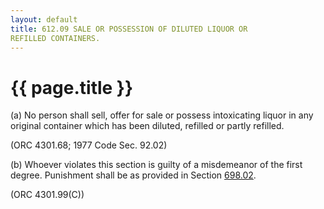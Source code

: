```yaml
---
layout: default 
title: 612.09 SALE OR POSSESSION OF DILUTED LIQUOR OR
REFILLED CONTAINERS.
---
```


{{ page.title }}
================

​(a) No person shall sell, offer for sale or possess intoxicating liquor
in any original container which has been diluted, refilled or partly
refilled.

(ORC 4301.68; 1977 Code Sec. 92.02)

​(b) Whoever violates this section is guilty of a misdemeanor of the
first degree. Punishment shall be as provided in Section
[698.02](38e2f631.html).

(ORC 4301.99(C))
